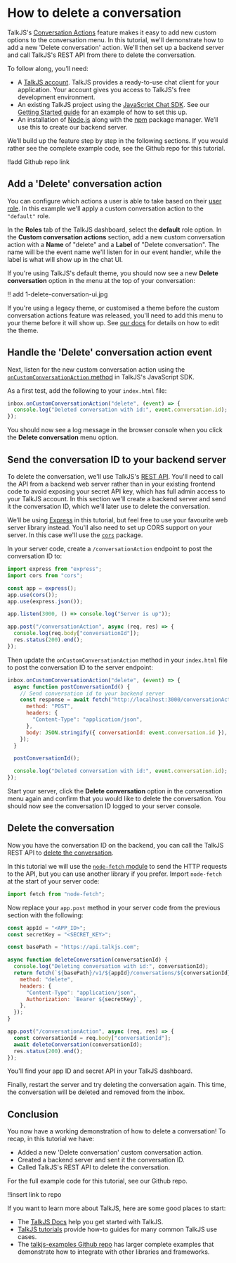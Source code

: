 # How to delete a conversation

TalkJS's [Conversation Actions](https://talkjs.com/docs/Features/Customizations/Conversation_Actions/) feature makes it easy to add new custom options to the conversation menu. In this tutorial, we'll demonstrate how to add a new 'Delete conversation' action. We'll then set up a backend server and call TalkJS's REST API from there to delete the conversation.

To follow along, you’ll need:

- A [TalkJS account](https://talkjs.com/dashboard/login). TalkJS provides a ready-to-use chat client for your application. Your account gives you access to TalkJS's free development environment.
- An existing TalkJS project using the [JavaScript Chat SDK](https://talkjs.com/docs/Reference/JavaScript_Chat_SDK/). See our [Getting Started guide](https://talkjs.com/docs/Getting_Started/) for an example of how to set this up.
- An installation of [Node.js](https://nodejs.org/) along with the [npm](https://www.npmjs.com/) package manager. We’ll use this to create our backend server.

We’ll build up the feature step by step in the following sections. If you would rather see the complete example code, see the Github repo for this tutorial.

!!add Github repo link

## Add a 'Delete' conversation action

You can configure which actions a user is able to take based on their [user role](https://talkjs.com/docs/Reference/Concepts/Roles/). In this example we'll apply a custom conversation action to the `"default"` role.

In the **Roles** tab of the TalkJS dashboard, select the **default** role option. In the **Custom conversation actions** section, add a new custom conversation action with a **Name** of "delete" and a **Label** of "Delete conversation". The name will be the event name we'll listen for in our event handler, while the label is what will show up in the chat UI.

If you're using TalkJS's default theme, you should now see a new **Delete conversation** option in the menu at the top of your conversation:

!! add 1-delete-conversation-ui.jpg

If you're using a legacy theme, or customised a theme before the custom conversation actions feature was released, you'll need to add this menu to your theme before it will show up. See [our docs](https://talkjs.com/docs/Features/Customizations/Conversation_Actions/#the-action-menu-does-not-show-up) for details on how to edit the theme.

## Handle the 'Delete' conversation action event

Next, listen for the new custom conversation action using the [`onCustomConversationAction` method](https://talkjs.com/docs/Reference/JavaScript_Chat_SDK/Chatbox/#Chatbox__onCustomConversationAction) in TalkJS's JavaScript SDK.

As a first test, add the following to your `index.html` file:

```js
inbox.onCustomConversationAction("delete", (event) => {
  console.log("Deleted conversation with id:", event.conversation.id);
});
```

You should now see a log message in the browser console when you click the **Delete conversation** menu option.

## Send the conversation ID to your backend server

To delete the conversation, we'll use TalkJS's [REST API](https://talkjs.com/docs/Reference/REST_API/Getting_Started/Introduction/). You'll need to call the API from a backend web server rather than in your existing frontend code to avoid exposing your secret API key, which has full admin access to your TalkJS account. In this section we'll create a backend server and send it the conversation ID, which we'll later use to delete the conversation.

We’ll be using [Express](https://expressjs.com/) in this tutorial, but feel free to use your favourite web server library instead. You'll also need to set up CORS support on your server. In this case we'll use the [`cors`](https://expressjs.com/en/resources/middleware/cors.html) package.

In your server code, create a `/conversationAction` endpoint to post the conversation ID to:

```js
import express from "express";
import cors from "cors";

const app = express();
app.use(cors());
app.use(express.json());

app.listen(3000, () => console.log("Server is up"));

app.post("/conversationAction", async (req, res) => {
  console.log(req.body["conversationId"]);
  res.status(200).end();
});
```

Then update the `onCustomConversationAction` method in your `index.html` file to post the conversation ID to the server endpoint:

```js
inbox.onCustomConversationAction("delete", (event) => {
  async function postConversationId() {
    // Send conversation id to your backend server
    const response = await fetch("http://localhost:3000/conversationAction", {
      method: "POST",
      headers: {
        "Content-Type": "application/json",
      },
      body: JSON.stringify({ conversationId: event.conversation.id }),
    });
  }

  postConversationId();

  console.log("Deleted conversation with id:", event.conversation.id);
});
```

Start your server, click the **Delete conversation** option in the conversation menu again and confirm that you would like to delete the conversation. You should now see the conversation ID logged to your server console.

## Delete the conversation

Now you have the conversation ID on the backend, you can call the TalkJS REST API to [delete the conversation](https://talkjs.com/docs/Reference/REST_API/Conversations/#deleting-a-conversation).

In this tutorial we will use the [`node-fetch` module](https://github.com/node-fetch/node-fetch) to send the HTTP requests to the API, but you can use another library if you prefer. Import `node-fetch` at the start of your server code:

```js
import fetch from "node-fetch";
```

Now replace your `app.post` method in your server code from the previous section with the following:

```js
const appId = "<APP_ID>";
const secretKey = "<SECRET_KEY>";

const basePath = "https://api.talkjs.com";

async function deleteConversation(conversationId) {
  console.log("Deleting conversation with id:", conversationId);
  return fetch(`${basePath}/v1/${appId}/conversations/${conversationId}`, {
    method: "delete",
    headers: {
      "Content-Type": "application/json",
      Authorization: `Bearer ${secretKey}`,
    },
  });
}

app.post("/conversationAction", async (req, res) => {
  const conversationId = req.body["conversationId"];
  await deleteConversation(conversationId);
  res.status(200).end();
});
```

You'll find your app ID and secret API in your TalkJS dashboard.

Finally, restart the server and try deleting the conversation again. This time, the conversation will be deleted and removed from the inbox.

## Conclusion

You now have a working demonstration of how to delete a conversation! To recap, in this tutorial we have:

- Added a new 'Delete conversation' custom conversation action.
- Created a backend server and sent it the conversation ID.
- Called TalkJS's REST API to delete the conversation.

For the full example code for this tutorial, see our Github repo.

!!insert link to repo

If you want to learn more about TalkJS, here are some good places to start:

- The [TalkJS Docs](https://talkjs.com/docs/) help you get started with TalkJS.
- [TalkJS tutorials](https://talkjs.com/resources/tag/tutorials/) provide how-to guides for many common TalkJS use cases.
- The [talkjs-examples Github repo](https://github.com/talkjs/talkjs-examples) has larger complete examples that demonstrate how to integrate with other libraries and frameworks.
